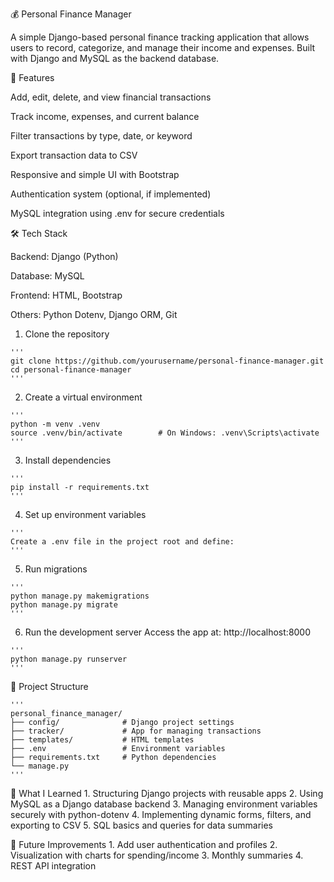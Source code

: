 💰 Personal Finance Manager

A simple Django-based personal finance tracking application that allows users to record, categorize, and manage their income and expenses. Built with Django and MySQL as the backend database.

📌 Features

Add, edit, delete, and view financial transactions

Track income, expenses, and current balance

Filter transactions by type, date, or keyword

Export transaction data to CSV

Responsive and simple UI with Bootstrap

Authentication system (optional, if implemented)

MySQL integration using .env for secure credentials

🛠️ Tech Stack

Backend: Django (Python)

Database: MySQL

Frontend: HTML, Bootstrap

Others: Python Dotenv, Django ORM, Git

  1. Clone the repository
   
    '''
    git clone https://github.com/yourusername/personal-finance-manager.git
    cd personal-finance-manager
    '''
  2. Create a virtual environment

    '''
    python -m venv .venv
    source .venv/bin/activate        # On Windows: .venv\Scripts\activate
    '''
     
  3. Install dependencies

    '''
    pip install -r requirements.txt
    '''

  4. Set up environment variables

    '''
    Create a .env file in the project root and define:
    '''
  5. Run migrations

    '''
    python manage.py makemigrations
    python manage.py migrate
    '''
  6. Run the development server
    Access the app at: http://localhost:8000

    '''
    python manage.py runserver
    '''


📁 Project Structure

    '''
    personal_finance_manager/
    ├── config/              # Django project settings
    ├── tracker/             # App for managing transactions
    ├── templates/           # HTML templates
    ├── .env                 # Environment variables
    ├── requirements.txt     # Python dependencies
    └── manage.py
    '''

🧠 What I Learned
    1. Structuring Django projects with reusable apps
    2. Using MySQL as a Django database backend
    3. Managing environment variables securely with python-dotenv
    4. Implementing dynamic forms, filters, and exporting to CSV
    5. SQL basics and queries for data summaries

📌 Future Improvements
    1. Add user authentication and profiles
    2. Visualization with charts for spending/income
    3. Monthly summaries
    4. REST API integration









   
